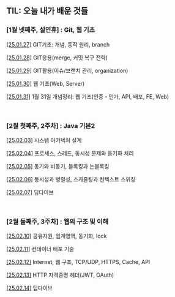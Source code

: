 TIL: 오늘 내가 배운 것들
--
### [1월 넷째주, 설연휴] : Git, 웹 기초

[[25.01.27]](https://github.com/chulsu0012/zoe-til/blob/main/Jan/2025-01-27.md) GIT기초: 개념, 동작 원리, branch

[[25.01.28]](https://github.com/chulsu0012/zoe-til/blob/main/Jan/2025-01-28.md)
GIT응용(merge, 커밋 복구 전략)

[[25.01.29]](https://github.com/chulsu0012/zoe-til/blob/main/Jan/2025-01-29.md)
GIT활용(이슈/브랜치 관리, organization)

[[25.01.30]](https://github.com/chulsu0012/zoe-til/blob/main/Jan/2025-01-30.md)
웹 기초(Web, Server)

[[25.01.31]](https://github.com/chulsu0012/zoe-til/blob/main/Jan/2025-01-31.md)
1월 31일 개념정리: 웹 기초(인증・인가, API, 배포, FE, Web)

<br/>

### [2월 첫째주, 2주차] : Java 기본2

[[25.02.03]](https://github.com/chulsu0012/zoe-til/blob/main/Feb/2025-02-03.md)
시스템 아키텍처 설계

[[25.02.04]](https://github.com/chulsu0012/zoe-til/blob/main/Feb/2025-02-04.md)
프로세스, 스레드, 동시성 문제와 동기화 처리

[[25.02.05]](https://github.com/chulsu0012/zoe-til/blob/main/Feb/2025-02-05.md)
동기와 비동기, 블록킹과 논블록킹

[[25.02.06]](https://github.com/chulsu0012/zoe-til/blob/main/Feb/2025-02-06.md)
동시성과 병렬성, 스케줄링과 컨텍스트 스위칭

[[25.02.07]](https://github.com/chulsu0012/zoe-til/blob/main/Feb/2025-02-07.md)
딥다이브

<br/>

### [2월 둘째주, 3주차] : 웹의 구조 및 이해 
[[25.02.10]](https://github.com/chulsu0012/zoe-til/blob/main/Feb/2025-02-10.md)
공유자원, 임계영역, 동기화, lock

[[25.02.11]](https://github.com/chulsu0012/zoe-til/blob/main/Feb/2025-02-11.md)
컨테이너 배포 기술


[[25.02.12]](https://github.com/chulsu0012/zoe-til/blob/main/Feb/2025-02-12.md)
Internet, 웹 구조, TCP/UDP, HTTPS, Cache, API


[[25.02.13]](https://github.com/chulsu0012/zoe-til/blob/main/Feb/2025-02-13.md)
HTTP 자격증명 헤더(JWT, OAuth)


[[25.02.14]](https://github.com/chulsu0012/zoe-til/blob/main/Feb/2025-02-14.md)
딥다이브

<br/>

<!-- ### [2월 셋째주, 4주차] : JavaScript -->
<!-- [[25.02.17]](https://github.com/chulsu0012/zoe-til/blob/main/Feb/2025-02-17.md) -->

<!-- [[25.02.18]](https://github.com/chulsu0012/zoe-til/blob/main/Feb/2025-02-18.md) -->

<!-- [[25.02.19]](https://github.com/chulsu0012/zoe-til/blob/main/Feb/2025-02-19.md) -->

<!-- [[25.02.20]](https://github.com/chulsu0012/zoe-til/blob/main/Feb/2025-02-20.md) -->

<!-- [[25.02.21]](https://github.com/chulsu0012/zoe-til/blob/main/Feb/2025-02-21.md) -->